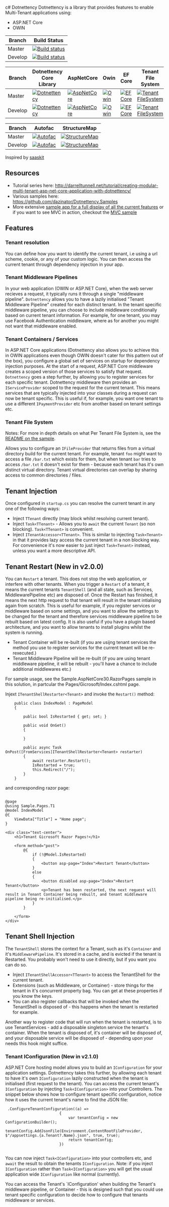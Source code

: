 c# Dotnettency
Dotnettency is a library that provides features to enable Multi-Tenant applications using:
  - ASP.NET Core
  - OWIN

| Branch  | Build Status | 
| ------------- | ------------- |
| Master  | [![Build status](https://ci.appveyor.com/api/projects/status/2xi1nts54u2hamv3/branch/master?svg=true)](https://ci.appveyor.com/project/dazinator/dotnettency/branch/master) | 
| Develop | [![Build status](https://ci.appveyor.com/api/projects/status/2xi1nts54u2hamv3/branch/develop?svg=true)](https://ci.appveyor.com/project/dazinator/dotnettency/branch/develop) | 

| Branch  | Dotnettency Core Library | AspNetCore | Owin | EF Core | Tenant File System |
| ------------- | ------------- | ----- | ----- | ----- | ---- |
| Master  | [![Dotnettency](https://img.shields.io/nuget/v/Dotnettency.svg)](https://www.nuget.org/packages/Dotnettency/) | [![AspNetCore](https://img.shields.io/nuget/v/Dotnettency.AspNetCore.svg)](https://www.nuget.org/packages/Dotnettency.AspNetCore/) | [![Owin](https://img.shields.io/nuget/v/Dotnettency.Owin.svg)](https://www.nuget.org/packages/Dotnettency.Owin/) | [![EF Core](https://img.shields.io/nuget/v/Dotnettency.EFCore.svg)](https://www.nuget.org/packages/Dotnettency.EFCore/) | [![Tenant FileSystem](https://img.shields.io/nuget/v/Dotnettency.TenantFileSystem.svg)](https://www.nuget.org/packages/Dotnettency.TenantFileSystem/) |
| Develop | [![Dotnettency](https://img.shields.io/nuget/vpre/Dotnettency.svg)](https://www.nuget.org/packages/Dotnettency/) | [![AspNetCore](https://img.shields.io/nuget/vpre/Dotnettency.AspNetCore.svg)](https://www.nuget.org/packages/Dotnettency.AspNetCore/) | [![Owin](https://img.shields.io/nuget/vpre/Dotnettency.Owin.svg)](https://www.nuget.org/packages/Dotnettency.Owin/) | [![EF Core](https://img.shields.io/nuget/vpre/Dotnettency.EFCore.svg)](https://www.nuget.org/packages/Dotnettency.EFCore/) | [![Tenant FileSystem](https://img.shields.io/nuget/vpre/Dotnettency.TenantFileSystem.svg)](https://www.nuget.org/packages/Dotnettency.TenantFileSystem/) |

| Branch | Autofac | StructureMap |
| ------------- | ------------- | ------------- |
| Master | [![Autofac](https://img.shields.io/nuget/v/Dotnettency.Container.Autofac.svg)](https://www.nuget.org/packages/Dotnettency.Container.Autofac/) | [![StructureMap](https://img.shields.io/nuget/v/Dotnettency.Container.StructureMap.svg)](https://www.nuget.org/packages/Dotnettency.Container.StructureMap/) |
| Develop |  [![Autofac](https://img.shields.io/nuget/vpre/Dotnettency.Container.Autofac.svg)](https://www.nuget.org/packages/Dotnettency.Container.Autofac/) | [![StructureMap](https://img.shields.io/nuget/vpre/Dotnettency.Container.StructureMap.svg)](https://www.nuget.org/packages/Dotnettency.Container.StructureMap/) |


Inspired by [saaskit](https://github.com/saaskit/saaskit)

## Resources

 - Tutorial series here: http://darrelltunnell.net/tutorial/creating-modular-multi-tenant-asp-net-core-application-with-dotnettency/
 - Various samples here: https://github.com/dazinator/Dotnettency.Samples
 - More extensive [sample app for a full display of all the current features](https://github.com/dazinator/Dotnettency/tree/master/src/Dotnettency.Sample) or if you want to see MVC in action, checkout the [MVC sample](https://github.com/dazinator/Dotnettency/tree/develop/src/Sample.Mvc)
 
## Features

### Tenant resolution

You can define how you want to identify the current tenant, i.e using a url scheme, cookie, or any of your custom logic.
You can then access the current tenant through dependency injection in your app.

### Tenant Middleware Pipelines
In your web application (OWIN or ASP.NET Core), when the web server recieves a request, it typically runs it through a single "middleware pipeline".
`Dotnettency` allows you to have a lazily initialised "Tenant Middleware Pipeline" created for each distinct tenant. In the tenant specific middleware pipeline, you can choose to include middleware conditionally based on current tenant information.
For example, for one tenant, you may use Facebook Authentication middleware, where as for another you might not want that middleware enabled.

### Tenant Containers / Services
In ASP.NET Core applications (Dotnettency also allows you to achieve this in OWIN applications even though OWIN doesn't cater for this pattern out of the box), you configure a global set of services on startup for dependency injection purposes.
At the start of a request, ASP.NET Core middleware creates a scoped version of those services to satisfy that request.
`Dotnettency` goes a step further, by allowing you to register services for each specific tenant. Dotnettency middleware then 
provides an `IServiceProvider` scoped to the request for the current tenant. This means services that are typically injected into your classes during a request can now be tenant specific.
This is useful if, for example, you want one tenant to use a different `IPaymentProvider` etc from another based on tenant settings etc.

### Tenant File System
Notes: For more in depth details on what Per Tenant File System is, see the [README on the sample](https://github.com/dazinator/Dotnettency/tree/master/src/Dotnettency.Sample).

Allows you to configure an `IFileProvider` that returns files from a virtual directory build for the current tenant.
For example, tenant `foo` might want to access a file `/bar.txt` which exists for them, but when tenant `bar` tries to access `/bar.txt` it doesn't exist for them - because each tenant has it's own distinct virtual directory.
Tenant virtual directories can overlap by sharing access to common directories / files.

## Tenant Injection

Once configured in `startup.cs` you can resolve the current tenant in any one of the following ways:

- Inject `TTenant` directly (may block whilst resolving current tenant).
- Inject `Task<TTenant>` - Allows you to `await` the current `Tenant` (so non blocking). `Task<TTenant>` is convenient.
- Inject `ITenantAccessor<TTenant>`. This is similar to injecting `Task<Tenant>` in that it provides lazy access the current tenant in a non blocking way. For convenience it's now easier to just inject `Task<Tenant>` instead, unless you want a more descriptive API.

## Tenant Restart (New in v2.0.0)

You can `Restart` a tenant. This does not stop the web application, or interfere with other tenants.
When you trigger a `Restart` of a tenant, it means the current tenants `TenantShell` (and all state, such as Services, MiddlewarePipeline etc) are disposed of.
Once the Restart has finished, it means the next http request to that tenant will result in the tenant intialising again from scratch.
This is useful for example, if you register services or middleware based on some settings, and you want to allow the settings to be changed for the tenant and therefore services  middleware pipeline to be rebuilt based on latest config.
It is also useful if you have a plugin based architecture, and you want to allow tenants to install plugins whilst the system is running.

   - Tenant Container will be re-built (if you are usijng tenant services the method you use to register services for the current tenant will be re-rexecuted.)
   - Tenant Middleware Pipeline will be re-built (if you are using tenant middleware pipeline, it will be rebuilt - you'll have a chance to include additional middlewares etc.)

For sample usage, see the Sample.AspNetCore30.RazorPages sample in this solution, in partcular the Pages/Gicrosoft/Index.cshtml page.

Injext `ITenantShellRestarter<Tenant>` and invoke the `Restart()` method:

```
    public class IndexModel : PageModel
    {

        public bool IsRestarted { get; set; }

        public void OnGet()
        {

        }

        public async Task OnPost([FromServices]ITenantShellRestarter<Tenant> restarter)
        {
            await restarter.Restart();
            IsRestarted = true;
            this.Redirect("/");
        }
    }
```

and corresponding razor page:

```

@page
@using Sample.Pages.T1
@model IndexModel
@{
    ViewData["Title"] = "Home page";
}

<div class="text-center">
    <h1>Tenant Gicrosoft Razor Pages!</h1>

    <form method="post">
        @{
            if (!@Model.IsRestarted)
            {
                <button asp-page="Index">Restart Tenant</button>
            }
            else
            {
                <button disabled asp-page="Index">Restart Tenant</button>
                <p>Tenant has been restarted, the next request will result in Tenant Container being rebuilt, and tenant middleware pipeline being re-initialised.</p>
            }
        }

    </form>
</div>

```
## Tenant Shell Injection

The `TenantShell` stores the context for a Tenant, such as it's `Container` and it's `MiddlewarePipeline`.
It's stored in a cache, and is evicted if the tenant is Restarted.
You probably won't need to use it directly, but if you want you can do so.

  - Inject `ITenantShellAccessor<TTenant>` to access the TenantShell for the current tenant.
  - Extensions (such as Middleware, or Container) - store things for the tenant in it's concurrent property bag. You can get at these properties if you know the keys.
  - You can also register callbacks that will be invoked when the TenantShell is disposed of - this happens when the tenant is restarted for example.

  Another way to register code that will run when the tenant is restarted, is to use TenantServices - add a disposable singleton service the tenant's container.
  When the tenant is disposed of, it's container will be disposed of, and your disposable service will be disposed of - depending upon your needs this hook might suffice.

  ### Tenant IConfiguration (New in v2.1.0)

ASP.NET Core hosting model allows you to build an `IConfiguration` for your application settings.
Dotnettency takes this further, by allowing each tenant to have it's own `IConfiguration` lazily constructed when the tenant is initialised (first request to the tenant).
You can access the current tenant's `IConfiguration` by injecting `Task<IConfiguration>` into your Controllers. The snippet below shows how to configure tenant specific configuration, notice how it uses the current tenant's name to find the JSON file:

```
 .ConfigureTenantConfiguration((a) =>
                        {
                            var tenantConfig = new ConfigurationBuilder();
                            tenantConfig.AddJsonFile(Environment.ContentRootFileProvider, $"/appsettings.{a.Tenant?.Name}.json", true, true);
                            return tenantConfig;
                        })
						
```

You can now inject `Task<IConfiguration>` into your controllers etc, and `await` the result to obtain the tenants `IConfiguration`.
Note: if you inject `IConfiguration` rather than `Task<IConfiguration>` you will get the usual application wide `IConfiguration` like normal (currently).

You can access the Tenant's `IConfiguration' when building the Tenant's middleware pipeline, or Container - this is designed such that you could use tenant specific configuration to decide how to configure that tenants middleware or services.